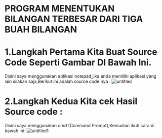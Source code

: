 # PROGRAM MENENTUKAN BILANGAN TERBESAR DARI TIGA BUAH BILANGAN
# 1.Langkah Pertama Kita Buat Source Code Seperti Gambar DI Bawah Ini.
Disini saya menggunakan aplikasi notepad,jika anda memiliki aplikasi yang lain silakan saja,Berikut ini adalah source code nya :
![untitled](https://user-images.githubusercontent.com/46892500/52614133-45705180-2ec3-11e9-8f3c-73b14e5cddfd.jpg)
# 2.Langkah Kedua Kita cek Hasil Source code :
Disini saya menggunakan cmd (Command Prompt),Kemudian ikuti cara di bawah ini:
![untitled1](https://user-images.githubusercontent.com/46892500/52614151-5ae57b80-2ec3-11e9-9560-e87e06d07af0.jpg)
